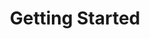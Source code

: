 ---
title: Getting Started
position: 1
parameters:
  - name:
    content:
content_markdown: |-
  Welcome.

  This repository contains ready-made solutions and rules for the development of web sites.

---